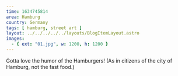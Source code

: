 ```yaml
---
time: 1634745814
area: Hamburg
country: Germany
tags: [ hamburg, street art ]
layout: ../../../../../layouts/BlogItemLayout.astro
images:
  - { ext: "01.jpg", w: 1200, h: 1200 }
---
```


Gotta love the humor of the Hamburgers! (As in citizens of the city of Hamburg, not the fast food.)
